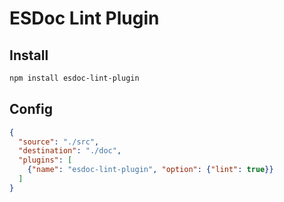 # ESDoc Lint Plugin
## Install
```bash
npm install esdoc-lint-plugin
```

## Config
```json
{
  "source": "./src",
  "destination": "./doc",
  "plugins": [
    {"name": "esdoc-lint-plugin", "option": {"lint": true}}
  ]
}
```



